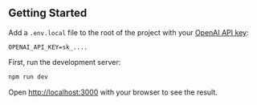 ## Getting Started

Add a `.env.local` file to the root of the project with your [OpenAI API key](https://platform.openai.com/account/api-keys):

```
OPENAI_API_KEY=sk_....
```

First, run the development server:

```bash
npm run dev
```

Open [http://localhost:3000](http://localhost:3000) with your browser to see the result.
